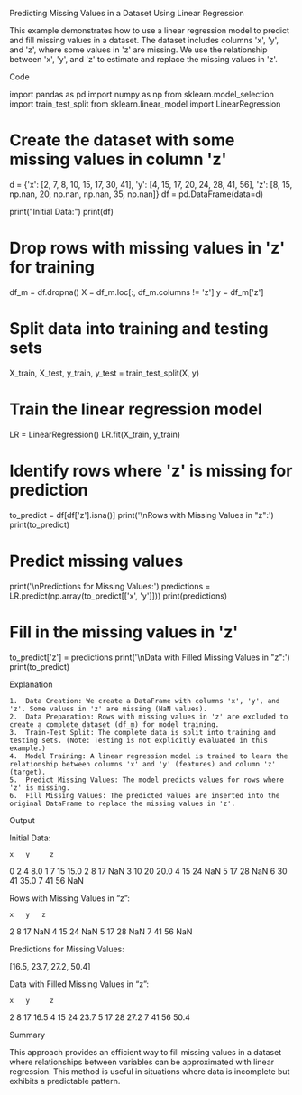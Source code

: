 Predicting Missing Values in a Dataset Using Linear Regression

This example demonstrates how to use a linear regression model to predict and fill missing values in a dataset. The dataset includes columns 'x', 'y', and 'z', where some values in 'z' are missing. We use the relationship between 'x', 'y', and 'z' to estimate and replace the missing values in 'z'.

Code

import pandas as pd
import numpy as np
from sklearn.model_selection import train_test_split
from sklearn.linear_model import LinearRegression

# Create the dataset with some missing values in column 'z'

d = {'x': [2, 7, 8, 10, 15, 17, 30, 41], 'y': [4, 15, 17, 20, 24, 28, 41, 56], 'z': [8, 15, np.nan, 20, np.nan, np.nan, 35, np.nan]}
df = pd.DataFrame(data=d)

print("Initial Data:")
print(df)

# Drop rows with missing values in 'z' for training

df_m = df.dropna()
X = df_m.loc[:, df_m.columns != 'z']
y = df_m['z']

# Split data into training and testing sets

X_train, X_test, y_train, y_test = train_test_split(X, y)

# Train the linear regression model

LR = LinearRegression()
LR.fit(X_train, y_train)

# Identify rows where 'z' is missing for prediction

to_predict = df[df['z'].isna()]
print('\nRows with Missing Values in "z":')
print(to_predict)

# Predict missing values

print('\nPredictions for Missing Values:')
predictions = LR.predict(np.array(to_predict[['x', 'y']]))
print(predictions)

# Fill in the missing values in 'z'

to_predict['z'] = predictions
print('\nData with Filled Missing Values in "z":')
print(to_predict)

Explanation

    1.	Data Creation: We create a DataFrame with columns 'x', 'y', and 'z'. Some values in 'z' are missing (NaN values).
    2.	Data Preparation: Rows with missing values in 'z' are excluded to create a complete dataset (df_m) for model training.
    3.	Train-Test Split: The complete data is split into training and testing sets. (Note: Testing is not explicitly evaluated in this example.)
    4.	Model Training: A linear regression model is trained to learn the relationship between columns 'x' and 'y' (features) and column 'z' (target).
    5.	Predict Missing Values: The model predicts values for rows where 'z' is missing.
    6.	Fill Missing Values: The predicted values are inserted into the original DataFrame to replace the missing values in 'z'.

Output

Initial Data:

    x   y     z

0 2 4 8.0
1 7 15 15.0
2 8 17 NaN
3 10 20 20.0
4 15 24 NaN
5 17 28 NaN
6 30 41 35.0
7 41 56 NaN

Rows with Missing Values in “z”:

    x   y   z

2 8 17 NaN
4 15 24 NaN
5 17 28 NaN
7 41 56 NaN

Predictions for Missing Values:

[16.5, 23.7, 27.2, 50.4]

Data with Filled Missing Values in “z”:

    x   y     z

2 8 17 16.5
4 15 24 23.7
5 17 28 27.2
7 41 56 50.4

Summary

This approach provides an efficient way to fill missing values in a dataset where relationships between variables can be approximated with linear regression. This method is useful in situations where data is incomplete but exhibits a predictable pattern.
